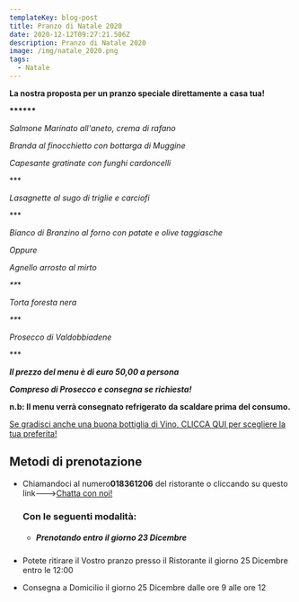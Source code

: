 ```yaml
---
templateKey: blog-post
title: Pranzo di Natale 2020
date: 2020-12-12T09:27:21.506Z
description: Pranzo di Natale 2020
image: /img/natale_2020.png
tags:
  - Natale
---
```

**La nostra proposta per un pranzo speciale direttamente a casa tua!**

**\*\*\*\*\*\***

*Salmone Marinato all'aneto, crema di rafano*

*Branda al finocchietto con bottarga di Muggine*

*Capesante gratinate con funghi cardoncelli*

\*\**

 *Lasagnette al sugo di triglie e carciofi*

\*\**

 *Bianco di Branzino al forno con patate e olive taggiasche*

*Oppure*

*Agnello arrosto al mirto*

*\*\***

*Torta foresta nera*

*\*\***

*Prosecco di Valdobbiadene*

\*\**

***Il prezzo del menu è di euro 50,00 a persona***

 ***Compreso di Prosecco e consegna se richiesta!***

**n.b: Il menu verrà consegnato refrigerato da scaldare prima del consumo.**

[Se gradisci anche una buona bottiglia di Vino, CLICCA QUI per scegliere la tua preferita!](https://laruotaimperia.com/img/carta_Vini2019.pdf)

<!--StartFragment-->

## Metodi di prenotazione

* Chiamandoci al numero**018361206** del ristorante o cliccando su questo link--->[Chatta con noi!](https://wa.me/39018361206)

  ### Con le seguenti modalità:

  * ##### Prenotando entro il giorno 23 Dicembre
* Potete ritirare il Vostro pranzo presso il Ristorante il giorno 25 Dicembre entro le 12:00
* Consegna a Domicilio il giorno 25 Dicembre dalle ore 9 alle ore 12